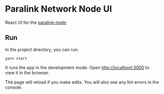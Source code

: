 # Paralink Network Node UI

React UI for the [paralink-node](https://github.com/paralink-network/paralink-node).

## Run

In the project directory, you can run:

`yarn start`

It runs the app in the development mode. Open [http://localhost:3000](http://localhost:3000) to view it in the browser.

The page will reload if you make edits. You will also see any lint errors in the console.
